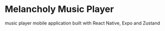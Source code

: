 # Melancholy Music Player 

music player mobile application built with React Native, Expo and Zustand

